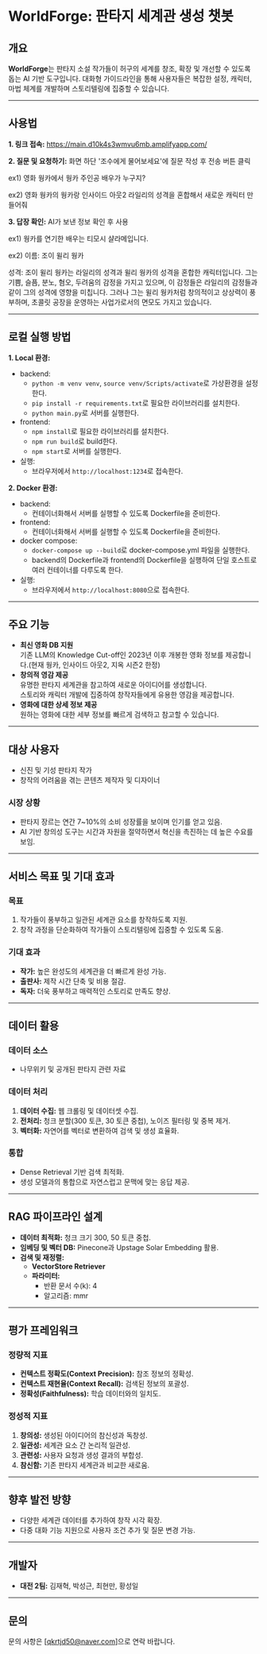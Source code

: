 # WorldForge: 판타지 세계관 생성 챗봇

## 개요
**WorldForge**는 판타지 소설 작가들이 허구의 세계를 창조, 확장 및 개선할 수 있도록 돕는 AI 기반 도구입니다. 대화형 가이드라인을 통해 사용자들은 복잡한 설정, 캐릭터, 마법 체계를 개발하며 스토리텔링에 집중할 수 있습니다.

---
## 사용법
**1. 링크 접속:** https://main.d10k4s3wmvu6mb.amplifyapp.com/

**2. 질문 및 요청하기:** 화면 하단 '조수에게 물어보세요'에 질문 작성 후 전송 버튼 클릭

ex1) 영화 웡카에서 웡카 주인공 배우가 누구지?

ex2) 영화 웡카의 웡카랑 인사이드 아웃2 라일리의 성격을 혼합해서 새로운 캐릭터 만들어줘

**3. 답장 확인:** AI가 보낸 정보 확인 후 사용

ex1) 웡카를 연기한 배우는 티모시 샬라메입니다.

ex2) 이름: 조이 윌리 웡카

성격: 조이 윌리 웡카는 라일리의 성격과 윌리 웡카의 성격을 혼합한 캐릭터입니다. 그는 기쁨, 슬픔, 분노, 혐오, 두려움의 감정을 가지고 있으며, 이 감정들은 라일리의 감정들과 같이 그의 성격에 영향을 미칩니다. 그러나 그는 윌리 웡카처럼 창의적이고 상상력이 풍부하며, 초콜릿 공장을 운영하는 사업가로서의 면모도 가지고 있습니다.


---
## 로컬 실행 방법

**1. Local 환경:**
  + backend:
    + `python -m venv venv`, `source venv/Scripts/activate`로 가상환경을 설정한다.
    + `pip install -r requirements.txt`로 필요한 라이브러리를 설치한다.
    + `python main.py`로 서버를 실행한다.
  + frontend:
    + `npm install`로 필요한 라이브러리를 설치한다.
    + `npm run build`로 build한다.
    + `npm start`로 서버를 실행한다.
  + 실행:
    + 브라우저에서 `http://localhost:1234`로 접속한다.

**2. Docker 환경:**
  + backend:
    + 컨테이너화해서 서버를 실행할 수 있도록 Dockerfile을 준비한다.
  + frontend:
    + 컨테이너화해서 서버를 실행할 수 있도록 Dockerfile을 준비한다.
  + docker compose:
    + `docker-compose up --build`로 docker-compose.yml 파일을 실행한다.
    + backend의 Dockerfile과 frontend의 Dockerfile을 실행하여 단일 호스트로 여러 컨테이너를 다루도록 한다.
  + 실행:
    + 브라우저에서 `http://localhost:8080`으로 접속한다.

---
## 주요 기능


- **최신 영화 DB 지원**  
  기존 LLM의 Knowledge Cut-off인 2023년 이후 개봉한 영화 정보를 제공합니다.(현재 웡카, 인사이드 아웃2, 지옥 시즌2 한정)
- **창의적 영감 제공**  
  유명한 판타지 세계관을 참고하여 새로운 아이디어를 생성합니다.  
  스토리와 캐릭터 개발에 집중하여 창작자들에게 유용한 영감을 제공합니다.  
- **영화에 대한 상세 정보 제공**  
  원하는 영화에 대한 세부 정보를 빠르게 검색하고 참고할 수 있습니다.  
---

## 대상 사용자
- 신진 및 기성 판타지 작가
- 창작의 어려움을 겪는 콘텐츠 제작자 및 디자이너

### 시장 상황
- 판타지 장르는 연간 7~10%의 소비 성장률을 보이며 인기를 얻고 있음.
- AI 기반 창의성 도구는 시간과 자원을 절약하면서 혁신을 촉진하는 데 높은 수요를 보임.

---

## 서비스 목표 및 기대 효과
### 목표
1. 작가들이 풍부하고 일관된 세계관 요소를 창작하도록 지원.
2. 창작 과정을 단순화하여 작가들이 스토리텔링에 집중할 수 있도록 도움.

### 기대 효과
- **작가:** 높은 완성도의 세계관을 더 빠르게 완성 가능.
- **출판사:** 제작 시간 단축 및 비용 절감.
- **독자:** 더욱 풍부하고 매력적인 스토리로 만족도 향상.

---

## 데이터 활용
### 데이터 소스
- 나무위키 및 공개된 판타지 관련 자료

### 데이터 처리
1. **데이터 수집:** 웹 크롤링 및 데이터셋 수집.
2. **전처리:** 청크 분할(300 토큰, 30 토큰 중첩), 노이즈 필터링 및 중복 제거.
3. **벡터화:** 자연어를 벡터로 변환하여 검색 및 생성 효율화.

### 통합
- Dense Retrieval 기반 검색 최적화.
- 생성 모델과의 통합으로 자연스럽고 문맥에 맞는 응답 제공.

---

## RAG 파이프라인 설계
- **데이터 최적화:** 청크 크기 300, 50 토큰 중첩.
- **임베딩 및 벡터 DB:** Pinecone과 Upstage Solar Embedding 활용.
- **검색 및 재정렬:** 
  - **VectorStore Retriever**
  - **파라미터:**
    - 반환 문서 수(k): 4
    - 알고리즘: mmr


---

## 평가 프레임워크
### 정량적 지표
- **컨텍스트 정확도(Context Precision):** 참조 정보의 정확성.
- **컨텍스트 재현율(Context Recall):** 검색된 정보의 포괄성.
- **정확성(Faithfulness):** 학습 데이터와의 일치도.

### 정성적 지표
1. **창의성:** 생성된 아이디어의 참신성과 독창성.
2. **일관성:** 세계관 요소 간 논리적 일관성.
3. **관련성:** 사용자 요청과 생성 결과의 부합성.
4. **참신함:** 기존 판타지 세계관과 비교한 새로움.

---

## 향후 발전 방향
- 다양한 세계관 데이터를 추가하여 창작 시각 확장.
- 다중 대화 기능 지원으로 사용자 조건 추가 및 질문 변경 가능.

---

## 개발자
- **대전 2팀:** 김재혁, 박성근, 최현만, 황성일

---

## 문의
문의 사항은 [qkrtjd50@naver.com]으로 연락 바랍니다.
